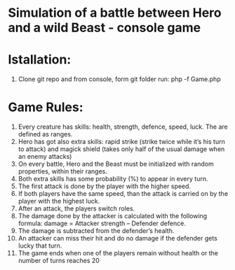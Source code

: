 # Simulation of a battle between Hero and a wild Beast - console game

# Istallation: 

1. Clone git repo and from console, form git folder run: php -f Game.php

# Game Rules:

1. Every creature has skills: health, strength, defence, speed, luck. The are defined as ranges.
2. Hero has got also extra skills: rapid strike (strike twice while it’s his turn to attack) 
and magick shield (takes only half of the usual damage when an enemy attacks)
3. On every battle, Hero and the Beast must be initialized with random properties, within their ranges.
4. Both extra skills has some probability (%) to appear in every turn.
5. The first attack is done by the player with the higher speed.
6. If both players have the same speed, than the attack is carried on by the player with the highest luck. 
7. After an attack, the players switch roles.
8. The damage done by the attacker is calculated with the following formula: damage = Attacker strength – Defender defence.
9. The damage is subtracted from the defender’s health.
10. An attacker can miss their hit and do no damage if the defender gets lucky that turn.
11. The game ends when one of the players remain without health or the number of turns reaches 20


